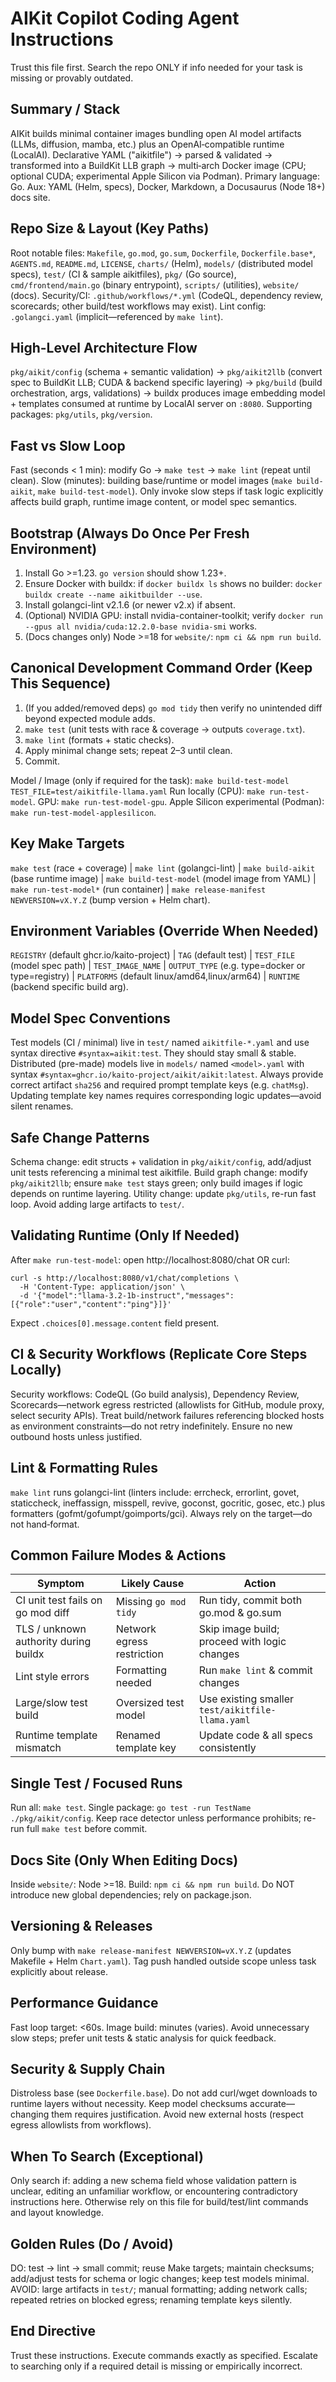 AIKit Copilot Coding Agent Instructions
======================================

Trust this file first. Search the repo ONLY if info needed for your task is missing or provably outdated.

Summary / Stack
---------------
AIKit builds minimal container images bundling open AI model artifacts (LLMs, diffusion, mamba, etc.) plus an OpenAI‑compatible runtime (LocalAI). Declarative YAML ("aikitfile") -> parsed & validated -> transformed into a BuildKit LLB graph -> multi‑arch Docker image (CPU; optional CUDA; experimental Apple Silicon via Podman). Primary language: Go. Aux: YAML (Helm, specs), Docker, Markdown, a Docusaurus (Node 18+) docs site.

Repo Size & Layout (Key Paths)
------------------------------
Root notable files: `Makefile`, `go.mod`, `go.sum`, `Dockerfile`, `Dockerfile.base*`, `AGENTS.md`, `README.md`, `LICENSE`, `charts/` (Helm), `models/` (distributed model specs), `test/` (CI & sample aikitfiles), `pkg/` (Go source), `cmd/frontend/main.go` (binary entrypoint), `scripts/` (utilities), `website/` (docs). Security/CI: `.github/workflows/*.yml` (CodeQL, dependency review, scorecards; other build/test workflows may exist). Lint config: `.golangci.yaml` (implicit—referenced by `make lint`).

High-Level Architecture Flow
----------------------------
`pkg/aikit/config` (schema + semantic validation) -> `pkg/aikit2llb` (convert spec to BuildKit LLB; CUDA & backend specific layering) -> `pkg/build` (build orchestration, args, validations) -> buildx produces image embedding model + templates consumed at runtime by LocalAI server on `:8080`. Supporting packages: `pkg/utils`, `pkg/version`.

Fast vs Slow Loop
-----------------
Fast (seconds < 1 min): modify Go -> `make test` -> `make lint` (repeat until clean). Slow (minutes): building base/runtime or model images (`make build-aikit`, `make build-test-model`). Only invoke slow steps if task logic explicitly affects build graph, runtime image content, or model spec semantics.

Bootstrap (Always Do Once Per Fresh Environment)
------------------------------------------------
1. Install Go >=1.23. `go version` should show 1.23+.
2. Ensure Docker with buildx: if `docker buildx ls` shows no builder: `docker buildx create --name aikitbuilder --use`.
3. Install golangci-lint v2.1.6 (or newer v2.x) if absent.
4. (Optional) NVIDIA GPU: install nvidia-container-toolkit; verify `docker run --gpus all nvidia/cuda:12.2.0-base nvidia-smi` works.
5. (Docs changes only) Node >=18 for `website/`: `npm ci && npm run build`.

Canonical Development Command Order (Keep This Sequence)
--------------------------------------------------------
1. (If you added/removed deps) `go mod tidy` then verify no unintended diff beyond expected module adds.
2. `make test` (unit tests with race & coverage -> outputs `coverage.txt`).
3. `make lint` (formats + static checks).
4. Apply minimal change sets; repeat 2–3 until clean.
5. Commit.

Model / Image (only if required for the task):
`make build-test-model TEST_FILE=test/aikitfile-llama.yaml`
Run locally (CPU): `make run-test-model`. GPU: `make run-test-model-gpu`. Apple Silicon experimental (Podman): `make run-test-model-applesilicon`.

Key Make Targets
----------------
`make test` (race + coverage) | `make lint` (golangci-lint) | `make build-aikit` (base runtime image) | `make build-test-model` (model image from YAML) | `make run-test-model*` (run container) | `make release-manifest NEWVERSION=vX.Y.Z` (bump version + Helm chart).

Environment Variables (Override When Needed)
--------------------------------------------
`REGISTRY` (default ghcr.io/kaito-project) | `TAG` (default test) | `TEST_FILE` (model spec path) | `TEST_IMAGE_NAME` | `OUTPUT_TYPE` (e.g. type=docker or type=registry) | `PLATFORMS` (default linux/amd64,linux/arm64) | `RUNTIME` (backend specific build arg).

Model Spec Conventions
----------------------
Test models (CI / minimal) live in `test/` named `aikitfile-*.yaml` and use syntax directive `#syntax=aikit:test`. They should stay small & stable. Distributed (pre-made) models live in `models/` named `<model>.yaml` with syntax `#syntax=ghcr.io/kaito-project/aikit/aikit:latest`. Always provide correct artifact `sha256` and required prompt template keys (e.g. `chatMsg`). Updating template key names requires corresponding logic updates—avoid silent renames.

Safe Change Patterns
--------------------
Schema change: edit structs + validation in `pkg/aikit/config`, add/adjust unit tests referencing a minimal test aikitfile. Build graph change: modify `pkg/aikit2llb`; ensure `make test` stays green; only build images if logic depends on runtime layering. Utility change: update `pkg/utils`, re-run fast loop. Avoid adding large artifacts to `test/`.

Validating Runtime (Only If Needed)
-----------------------------------
After `make run-test-model`: open http://localhost:8080/chat OR curl:
```
curl -s http://localhost:8080/v1/chat/completions \
  -H 'Content-Type: application/json' \
  -d '{"model":"llama-3.2-1b-instruct","messages":[{"role":"user","content":"ping"}]}'
```
Expect `.choices[0].message.content` field present.

CI & Security Workflows (Replicate Core Steps Locally)
------------------------------------------------------
Security workflows: CodeQL (Go build analysis), Dependency Review, Scorecards—network egress restricted (allowlists for GitHub, module proxy, select security APIs). Treat build/network failures referencing blocked hosts as environment constraints—do not retry indefinitely. Ensure no new outbound hosts unless justified.

Lint & Formatting Rules
------------------------
`make lint` runs golangci-lint (linters include: errcheck, errorlint, govet, staticcheck, ineffassign, misspell, revive, goconst, gocritic, gosec, etc.) plus formatters (gofmt/gofumpt/goimports/gci). Always rely on the target—do not hand‑format.

Common Failure Modes & Actions
------------------------------
| Symptom                               | Likely Cause               | Action                                           |
| ------------------------------------- | -------------------------- | ------------------------------------------------ |
| CI unit test fails on go mod diff     | Missing `go mod tidy`      | Run tidy, commit both go.mod & go.sum            |
| TLS / unknown authority during buildx | Network egress restriction | Skip image build; proceed with logic changes     |
| Lint style errors                     | Formatting needed          | Run `make lint` & commit changes                 |
| Large/slow test build                 | Oversized test model       | Use existing smaller `test/aikitfile-llama.yaml` |
| Runtime template mismatch             | Renamed template key       | Update code & all specs consistently             |

Single Test / Focused Runs
--------------------------
Run all: `make test`. Single package: `go test -run TestName ./pkg/aikit/config`. Keep race detector unless performance prohibits; re-run full `make test` before commit.

Docs Site (Only When Editing Docs)
----------------------------------
Inside `website/`: Node >=18. Build: `npm ci && npm run build`. Do NOT introduce new global dependencies; rely on package.json.

Versioning & Releases
---------------------
Only bump with `make release-manifest NEWVERSION=vX.Y.Z` (updates Makefile + Helm `Chart.yaml`). Tag push handled outside scope unless task explicitly about release.

Performance Guidance
--------------------
Fast loop target: <60s. Image build: minutes (varies). Avoid unnecessary slow steps; prefer unit tests & static analysis for quick feedback.

Security & Supply Chain
-----------------------
Distroless base (see `Dockerfile.base`). Do not add curl/wget downloads to runtime layers without necessity. Keep model checksums accurate—changing them requires justification. Avoid new external hosts (respect egress allowlists from workflows).

When To Search (Exceptional)
----------------------------
Only search if: adding a new schema field whose validation pattern is unclear, editing an unfamiliar workflow, or encountering contradictory instructions here. Otherwise rely on this file for build/test/lint commands and layout knowledge.

Golden Rules (Do / Avoid)
-------------------------
DO: test -> lint -> small commit; reuse Make targets; maintain checksums; add/adjust tests for schema or logic changes; keep test models minimal. AVOID: large artifacts in `test/`; manual formatting; adding network calls; repeated retries on blocked egress; renaming template keys silently.

End Directive
-------------
Trust these instructions. Execute commands exactly as specified. Escalate to searching only if a required detail is missing or empirically incorrect.
